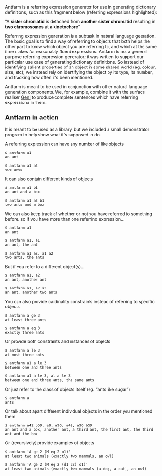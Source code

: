 Antfarm is a referring expression generator for use in generating
dictionary definitions, such as this fragment below (referring
expressions highlighted):

“A **sister chromatid** is detached from **another sister chromatid**
resulting in **two chromosomes** at **a kinetochore**”

Referring expression generation is a subtask in natural language
geeration.  The basic goal is to find a way of referring to objects that
both helps the other part to know which object you are referring to, and
which at the same time makes for reasonably fluent expressions.  Antfarm
is not a general purpose referring expression generator; it was written
to support our particular use case of generating dictionary definitions.
So instead of identifying salient properties of an object in some shared
world (eg. colour, size, etc); we instead rely on identifying the object
by its type, its number, and tracking how often it's been mentioned.

Antfarm is meant to be used in conjunction with other natural language
generation components.  We, for example, combine it with the surface
realiser [GenI](http://projects.haskell.org/GenI) to produce complete
sentences which have referring expressions in them.

## Antfarm in action

It is meant to be used as a library, but we included a small
demonstrator program to help show what it's supposed to do

A referring expression can have any number of like objects

    $ antfarm a1
    an ant

    $ antfarm a1 a2
    two ants

It can also contain different kinds of objects

    $ antfarm a1 b1
    an ant and a box

    $ antfarm a1 a2 b1
    two ants and a box

We can also keep track of whether or not you have referred to something
before, so if you have more than one referring expression…

    $ antfarm a1
    an ant

    $ antfarm a1, a1
    an ant, the ant

    $ antfarm a1 a2, a1 a2
    two ants, the ants

But if you refer to a different object(s)…

    $ antfarm a1, a2
    an ant, another ant

    $ antfarm a1, a2 a3
    an ant, another two ants

You can also provide cardinality constraints instead of referring to
specific objects

    $ antfarm a ge 3
    at least three ants

    $ antfarm a eq 3
    exactly three ants

Or provide both constraints and instances of objects

    $ antfarm a le 3
    at most three ants

    $ antfarm a1 a le 3
    between one and three ants

    $ antfarm a1 a le 3, a1 a le 3
    between one and three ants, the same ants

Or just refer to the class of objects itself (eg. “ants like sugar”)

    $ antfarm a
    ants

Or talk about apart different individual objects in the order you
mentioned them

    $ antfarm a42 b59, a8, a90, a42, a90 b59
    an ant and a box, another ant, a third ant, the first ant, the third ant and the box

Or (recursively) provide examples of objects

    $ antfarm 'A ge 2 (M eq 2 o1)'
    at least two animals (exactly two mammals, an owl)

    $ antfarm 'A ge 2 (M eq 2 (d1 c2) o1)'
    at least two animals (exactly two mammals (a dog, a cat), an owl)
